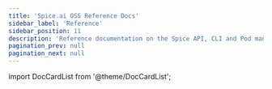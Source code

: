 ```yaml
---
title: 'Spice.ai OSS Reference Docs'
sidebar_label: 'Reference'
sidebar_position: 11
description: 'Reference documentation on the Spice API, CLI and Pod manifest syntax.'
pagination_prev: null
pagination_next: null
---
```


import DocCardList from '@theme/DocCardList';

<DocCardList />